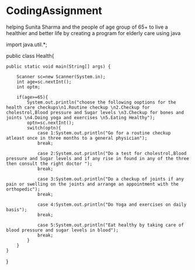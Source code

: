 # CodingAssignment
helping Sunita Sharma and the people of age group of 65+ to live a healthier and better life by creating a program for elderly care using java

import java.util.*;

public class Health{

	public static void main(String[] args) {
		
		Scanner sc=new Scanner(System.in);
		int age=sc.nextInt();
		int optm;

		if(age>=65){
			System.out.println("choose the following ooptions for the health care checkups\n1.Routine checkup \n2.Checkup for cholestrol,Blood pressure and Sugar levels \n3.Checkup for bones and joints \n4.Doing yoga and exercises \n5.Eating Healthy");
  			optn=sc.nextInt();
			switch(optn){
				case 1:System.out.println("Go for a routine checkup atleast once in three months to a general physician");
				break;

				case 2:System.out.println("Do a test for cholestrol,Blood pressure and Sugar levels and if any rise in found in any of the three then consult the right doctor ");
				break;

				case 3:System.out.println("Do a checkup of joints if any pain or swelling on the joints and arrange an appointment with the orthopedic");
				break;

				case 4:System.out.println("Do Yoga and exercises on daily basis");
				break;

				case 5:System.out.println("Eat healthy by taking care of blood pressure and sugar levels in blood");
				break;
			}
		}
	}
}
